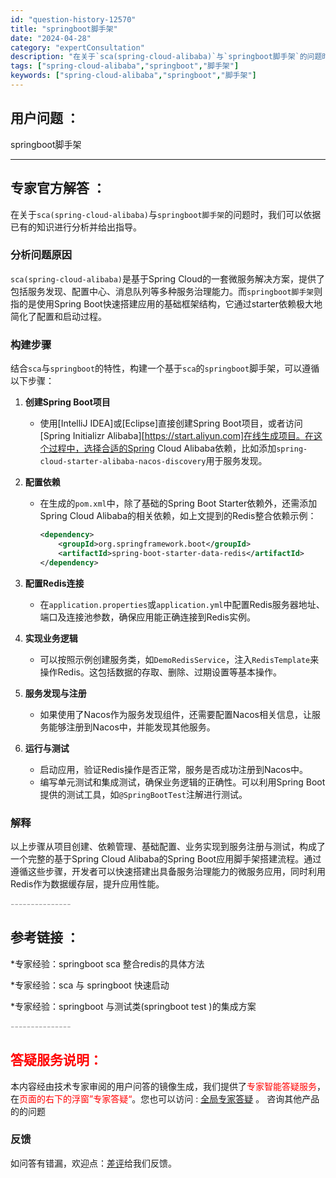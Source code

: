 ```yaml
---
id: "question-history-12570"
title: "springboot脚手架"
date: "2024-04-28"
category: "expertConsultation"
description: "在关于`sca(spring-cloud-alibaba)`与`springboot脚手架`的问题时，我们可以依据已有的知识进行分析并给出指导。### 分析问题原因`sca(spring-cloud-alibaba)`是基于Spring Cloud的一套微服务解决方案，提供了包括服务发现、配置中心、"
tags: ["spring-cloud-alibaba","springboot","脚手架"]
keywords: ["spring-cloud-alibaba","springboot","脚手架"]
---
```


## 用户问题 ： 
 springboot脚手架  

---------------
## 专家官方解答 ：

在关于`sca(spring-cloud-alibaba)`与`springboot脚手架`的问题时，我们可以依据已有的知识进行分析并给出指导。

### 分析问题原因
`sca(spring-cloud-alibaba)`是基于Spring Cloud的一套微服务解决方案，提供了包括服务发现、配置中心、消息队列等多种服务治理能力。而`springboot脚手架`则指的是使用Spring Boot快速搭建应用的基础框架结构，它通过starter依赖极大地简化了配置和启动过程。

### 构建步骤
结合`sca`与`springboot`的特性，构建一个基于`sca`的`springboot`脚手架，可以遵循以下步骤：

1. **创建Spring Boot项目**
   - 使用[IntelliJ IDEA]或[Eclipse]直接创建Spring Boot项目，或者访问[Spring Initializr Alibaba][https://start.aliyun.com]在线生成项目。在这个过程中，选择合适的Spring Cloud Alibaba依赖，比如添加`spring-cloud-starter-alibaba-nacos-discovery`用于服务发现。

2. **配置依赖**
   - 在生成的`pom.xml`中，除了基础的Spring Boot Starter依赖外，还需添加Spring Cloud Alibaba的相关依赖，如上文提到的Redis整合依赖示例：
     ```xml
     <dependency>
         <groupId>org.springframework.boot</groupId>
         <artifactId>spring-boot-starter-data-redis</artifactId>
     </dependency>
     ```

3. **配置Redis连接**
   - 在`application.properties`或`application.yml`中配置Redis服务器地址、端口及连接池参数，确保应用能正确连接到Redis实例。

4. **实现业务逻辑**
   - 可以按照示例创建服务类，如`DemoRedisService`，注入`RedisTemplate`来操作Redis。这包括数据的存取、删除、过期设置等基本操作。

5. **服务发现与注册**
   - 如果使用了Nacos作为服务发现组件，还需要配置Nacos相关信息，让服务能够注册到Nacos中，并能发现其他服务。

6. **运行与测试**
   - 启动应用，验证Redis操作是否正常，服务是否成功注册到Nacos中。
   - 编写单元测试和集成测试，确保业务逻辑的正确性。可以利用Spring Boot提供的测试工具，如`@SpringBootTest`注解进行测试。

### 解释
以上步骤从项目创建、依赖管理、基础配置、业务实现到服务注册与测试，构成了一个完整的基于Spring Cloud Alibaba的Spring Boot应用脚手架搭建流程。通过遵循这些步骤，开发者可以快速搭建出具备服务治理能力的微服务应用，同时利用Redis作为数据缓存层，提升应用性能。


<font color="#949494">---------------</font> 


## 参考链接 ：

*专家经验：springboot sca 整合redis的具体方法 
 
 *专家经验：sca 与 springboot 快速启动 
 
 *专家经验：springboot 与测试类(springboot test )的集成方案 


 <font color="#949494">---------------</font> 
 


## <font color="#FF0000">答疑服务说明：</font> 

本内容经由技术专家审阅的用户问答的镜像生成，我们提供了<font color="#FF0000">专家智能答疑服务</font>，在<font color="#FF0000">页面的右下的浮窗”专家答疑“</font>。您也可以访问 : [全局专家答疑](https://answer.opensource.alibaba.com/docs/intro) 。 咨询其他产品的的问题

### 反馈
如问答有错漏，欢迎点：[差评](https://ai.nacos.io/user/feedbackByEnhancerGradePOJOID?enhancerGradePOJOId=12663)给我们反馈。
